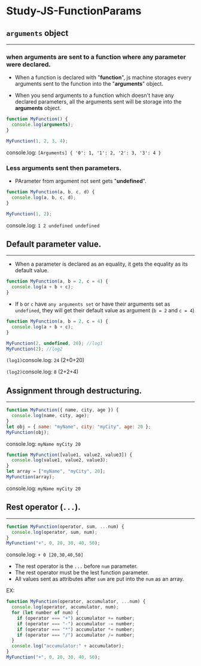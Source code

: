 # Study-JS-FunctionParams

## `arguments` object

---

### when arguments are sent to a function where any parameter were declared.

- When a function is declared with "**function**", js machine storages every arguments sent to the function into the "**arguments**" object.

- When you send arguments to a function which doesn't have any declared parameters, all the arguments sent will be storage into the **arguments** object.

```javascript
function MyFunction() {
  console.log(arguments);
}

MyFunction(1, 2, 3, 4);
```

console.log: `[Arguments] { '0': 1, '1': 2, '2': 3, '3': 4 }`

### Less arguments sent then parameters.

- PArameter from argument not sent gets "**undefined**".

```javascript
function MyFunction(a, b, c, d) {
  console.log(a, b, c, d);
}

MyFunction(1, 2);
```

console.log: `1 2 undefined undefined`

## Default parameter value.

---

- When a parameter is declared as an equality, it gets the equality as its default value.

```javascript
function MyFunction(a, b = 2, c = 4) {
  console.log(a + b + c);
}
```

- If `b` or `c` have `any arguments set` or have their arguments set as `undefined`, they will get their default value as argument (`b = 2` and `c = 4`)

```javascript
function MyFunction(a, b = 2, c = 4) {
  console.log(a + b + c);
}

MyFunction(2, undefined, 20); //log1
MyFunction(2); //log2
```

`(log1)`console.log: `24` (2+0+20)

`(log2)`console.log: `8` (2+2+4)

## Assignment through destructuring.

---

```javascript
function MyFunction({ name, city, age }) {
  console.log(name, city, age);
}
let obj = { name: "myName", city: "myCity", age: 20 };
MyFunction(obj);
```

console.log: `myName myCity 20`

```javascript
function MyFunction([value1, value2, value3]) {
  console.log(value1, value2, value3);
}
let array = ["myName", "myCity", 20];
MyFunction(array);
```

console.log: `myName myCity 20`

## Rest operator (`...`).

---

```javascript
function MyFunction(operator, sum, ...num) {
  console.log(operator, sum, num);
}
MyFunction("+", 0, 20, 30, 40, 50);
```

console.log: `+ 0 [20,30,40,50]`

- The rest operator is the `...` before `num` parameter.
- The rest operator must be the lest function parameter.
- All values sent as attributes after `sum` are put into the `num` as an array.

EX:

```javascript
function MyFunction(operator, accumulator, ...num) {
  console.log(operator, accumulator, num);
  for (let number of num) {
    if (operator === "+") accumulator += number;
    if (operator === "-") accumulator -= number;
    if (operator === "*") accumulator *= number;
    if (operator === "/") accumulator /= number;
  }
  console.log("accumulator:" + accumulator);
}
MyFunction("+", 0, 20, 30, 40, 50);
```
